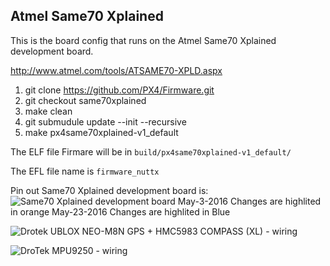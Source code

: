 ## Atmel Same70 Xplained ##

This is the board config that runs on the Atmel Same70 Xplained development board.

http://www.atmel.com/tools/ATSAME70-XPLD.aspx

1. git clone https://github.com/PX4/Firmware.git
2. git checkout same70xplained
3. make clean
4. git submudule update --init --recursive
5. make px4same70xplained-v1_default

The ELF file Firmare will be in `build/px4same70xplained-v1_default/`

The EFL file name is `firmware_nuttx`

Pin out Same70 Xplained development board is:
![Same70 Xplained development board](https://cloud.githubusercontent.com/assets/1945821/15483794/615ff9ec-20d2-11e6-918b-628dc52374fe.png "Pinout on Same70 Xplained development board")
May-3-2016 Changes are highlited in orange
May-23-2016 Changes are highlited in Blue

![Drotek UBLOX NEO-M8N GPS + HMC5983 COMPASS (XL) - wiring](https://cloud.githubusercontent.com/assets/1945821/15004599/b249859a-1154-11e6-8e54-4af891f9cf85.png)

![DroTek MPU9250 - wiring](https://cloud.githubusercontent.com/assets/1945821/15484096/f5b8336a-20d3-11e6-80f3-2b4f9dc3f120.png)
